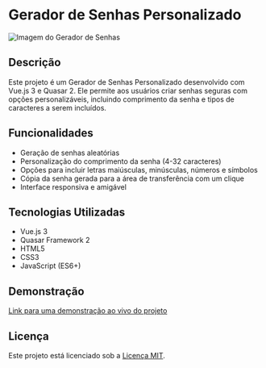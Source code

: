 # Gerador de Senhas Personalizado

![Imagem do Gerador de Senhas](https://ibb.co/cYLhQyS)

## Descrição

Este projeto é um Gerador de Senhas Personalizado desenvolvido com Vue.js 3 e Quasar 2. Ele permite aos usuários criar senhas seguras com opções personalizáveis, incluindo comprimento da senha e tipos de caracteres a serem incluídos.

## Funcionalidades

- Geração de senhas aleatórias
- Personalização do comprimento da senha (4-32 caracteres)
- Opções para incluir letras maiúsculas, minúsculas, números e símbolos
- Cópia da senha gerada para a área de transferência com um clique
- Interface responsiva e amigável

## Tecnologias Utilizadas

- Vue.js 3
- Quasar Framework 2
- HTML5
- CSS3
- JavaScript (ES6+)

## Demonstração

[Link para uma demonstração ao vivo do projeto](https://andremts-gerador-senha.surge.sh/)

## Licença

Este projeto está licenciado sob a [Licença MIT](LICENSE).
